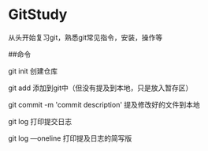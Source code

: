 # GitStudy



从头开始复习git，熟悉git常见指令，安装，操作等

##命令

git init    创建仓库

git add	添加到git中（但没有提及到本地，只是放入暂存区）

git commit -m 'commit description'	提及修改好的文件到本地

git log	打印提交日志

git log —oneline	打印提及日志的简写版